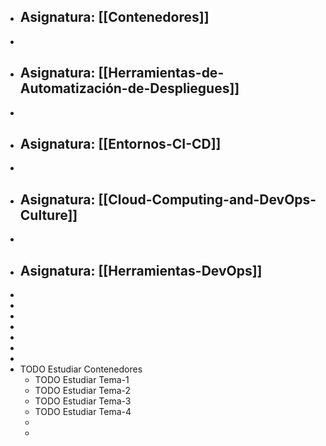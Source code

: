 - ## Asignatura: [[Contenedores]]
-
- ## Asignatura: [[Herramientas-de-Automatización-de-Despliegues]]
-
- ## Asignatura: [[Entornos-CI-CD]]
-
- ## Asignatura: [[Cloud-Computing-and-DevOps-Culture]]
-
- ## Asignatura: [[Herramientas-DevOps]]
-
-
-
-
-
-
-
- TODO Estudiar Contenedores
	- TODO Estudiar Tema-1
	- TODO Estudiar Tema-2
	- TODO Estudiar Tema-3
	- TODO Estudiar Tema-4
	-
	-